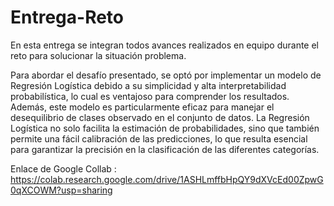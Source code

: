 # Entrega-Reto
En esta entrega se integran todos avances realizados en equipo durante el reto para solucionar la situación problema.

Para abordar el desafío presentado, se optó por implementar un modelo de Regresión Logística debido a su simplicidad y alta interpretabilidad probabilística, lo cual es ventajoso para comprender los resultados. Además, este modelo es particularmente eficaz para manejar el desequilibrio de clases observado en el conjunto de datos. La Regresión Logística no solo facilita la estimación de probabilidades, sino que también permite una fácil calibración de las predicciones, lo que resulta esencial para garantizar la precisión en la clasificación de las diferentes categorías.

Enlace de Google Collab : https://colab.research.google.com/drive/1ASHLmffbHpQY9dXVcEd00ZpwG0qXCOWM?usp=sharing
